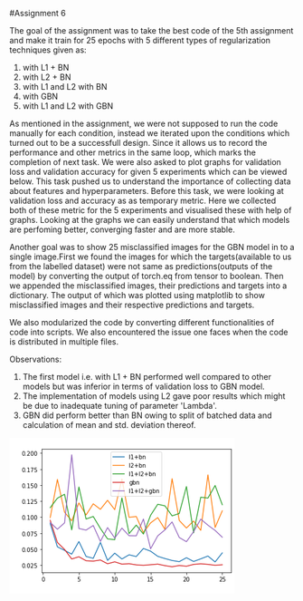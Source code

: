 #Assignment 6 

The goal of the assignment was to take the best code of the 5th assignment and make it train for 25 epochs with 5 different types of regularization techniques given as:

1. with L1 + BN
2. with L2 + BN
3. with L1 and L2 with BN
4. with GBN
5. with L1 and L2 with GBN

As mentioned in the assignment, we were not supposed to run the code manually for each condition, instead we iterated upon the conditions which turned out to be a successfull design.
Since it allows us to record the performance and  other metrics in the same loop, which marks the completion of next task.
We were also asked to plot graphs for validation loss and validation accuracy for given 5 experiments which can be viewed below.
This task pushed us to understand the importance of collecting data about features and hyperparameters. Before this task, we were looking at validation loss and accuracy as 
as temporary metric. Here we collected both of these metric for the 5 experiments and visualised these with help of graphs.
Looking at the graphs we can easily understand that which models are perfoming better, converging faster and are more stable. 


Another goal was to show 25 misclassified images for the GBN model in to a single image.First we found the images for which the targets(available to us from the labelled dataset)
were not same as predictions(outputs of the model) by converting the output of torch.eq from tensor to boolean. Then we appended the misclassified images, their predictions and 
targets into a dictionary. The output of which was plotted using matplotlib to show misclassified images and their respective predictions and targets.

We also modularized the code by converting different functionalities of code into scripts. We also encountered the issue one faces when the code is distributed in multiple files.


Observations:
1. The first model i.e. with L1 + BN performed well compared to other models but was inferior in terms of validation loss to GBN model.
2. The implementation of models using L2 gave poor results which might be due to inadequate tuning of parameter 'Lambda'.
3. GBN did perform better than BN owing to split of batched data and calculation of mean and std. deviation thereof. 

![alt text](https://raw.githubusercontent.com/curiouswala/EVA/main/A6/loss.png)
